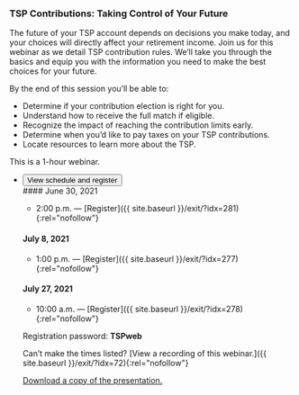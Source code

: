 ### TSP Contributions: Taking Control of Your Future

The future of your TSP account depends on decisions you make today, and your choices will directly affect your retirement income. Join us for this webinar as we detail TSP contribution rules. We’ll take you through the basics and equip you with the information you need to make the best choices for your future.

By the end of this session you’ll be able to:

- Determine if your contribution election is right for you.
- Understand how to receive the full match if eligible.
- Recognize the impact of reaching the contribution limits early.
- Determine when you’d like to pay taxes on your TSP contributions.
- Locate resources to learn more about the TSP.

This is a 1-hour webinar.

<ul class="usa-accordion">
<li>
  <button
    class="usa-accordion-button"
    aria-expanded="false"
    aria-controls="register-contributions">
    View schedule and register
  </button>
  <div id="register-contributions" class="usa-accordion-content" markdown="1">

<div class="usa-grid">
<div class="usa-width-one-half" markdown="1">
#### June 30, 2021

- 2:00 p.m. — [Register]({{ site.baseurl }}/exit/?idx=281){:rel="nofollow"}

#### July 8, 2021

- 1:00 p.m. — [Register]({{ site.baseurl }}/exit/?idx=277){:rel="nofollow"}

#### July 27, 2021

- 10:00 a.m. — [Register]({{ site.baseurl }}/exit/?idx=278){:rel="nofollow"}
</div>

<div class="usa-width-one-half" markdown="1">

Registration password: **TSPweb**

Can’t make the times listed? [View a recording of this webinar.]({{ site.baseurl }}/exit/?idx=72){:rel="nofollow"}

<a href="{{ site.baseurl }}/bulletins/presentation-2021-06-15-tsp-contributions.pdf" class="pdf download" download title="811kb PDF">Download a copy of the presentation.</a>
</div>
</div> <!-- END usa.grid -->

</div>
</li>
</ul>
